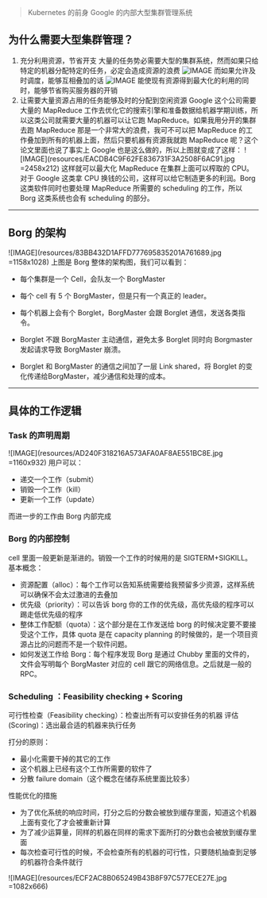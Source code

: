 > Kubernetes 的前身 Google 的内部大型集群管理系统

## 为什么需要大型集群管理？
1. 充分利用资源，节省开支
大量的任务势必需要大型的集群系统，然而如果只给特定的机器分配特定的任务，必定会造成资源的浪费
![IMAGE](https://pic3.zhimg.com/v2-64d6e22aa7c47766e54ad578cbb5a305_r.jpg)
而如果允许及时调度，能够互相叠加的话
![IMAGE](https://pic2.zhimg.com/v2-f105158f601f1a13d924255a40ca4d08_r.jpg)
能使现有资源得到最大化的利用的同时，能够节省购买服务器的开销
2. 让需要大量资源占用的任务能够及时的分配到空闲资源
Google 这个公司需要大量的 MapReduce 工作去优化它的搜索引擎和准备数据给机器学期训练，所以这类公司就需要大量的机器可以让它跑 MapReduce。如果我用分开的集群去跑 MapReduce 那是一个非常大的浪费，我可不可以把 MapReduce 的工作叠加到所有的机器上面，然后只要机器有资源我就跑 MapReduce 呢？这个论文里面也说了事实上 Google 也是这么做的，所以上图就变成了这样：
![IMAGE](resources/EACDB4C9F62FE836731F3A2508F6AC91.jpg =2458x212)
这样就可以最大化 MapReduce 在集群上面可以榨取的 CPU。对于 Google 这类拿 CPU 换钱的公司，这样可以给它制造更多的利润。Borg 这类软件同时也要处理 MapReduce 所需要的 scheduling 的工作，所以 Borg 这类系统也会有 scheduling 的部分。

***
## Borg 的架构

![IMAGE](resources/83BB432D1AFFD777695835201A761689.jpg =1158x1028)
上图是 Borg 整体的架构图，我们可以看到：
* 每个集群是一个 Cell，会队友一个 BorgMaster
* 每个 cell 有 5 个 BorgMaster，但是只有一个真正的 leader。

* 每个机器上会有个 Borglet，BorgMaster 会跟 Borglet 通信，发送各类指令。
* Borglet 不跟 BorgMaster 主动通信，避免太多 Borglet 同时向 Borgmaster 发起请求导致 BorgMaster 崩溃。
* Borglet 和 BorgMaster 的通信之间加了一层 Link shared，将 Borglet 的变化传递给BorgMaster，减少通信和处理的成本。
***
## 具体的工作逻辑
### Task 的声明周期
![IMAGE](resources/AD240F318216A573AFA0AF8AE551BC8E.jpg =1160x932)
用户可以：
* 递交一个工作（submit）
* 销毁一个工作（kill）
* 更新一个工作（update）

而进一步的工作由 Borg 内部完成

### Borg 的内部控制
cell 里面一般更新是渐进的。销毁一个工作的时候用的是 SIGTERM+SIGKILL。
基本概念：
* 资源配置（alloc）：每个工作可以告知系统需要给我预留多少资源，这样系统可以确保不会太过激进的去叠加
* 优先级（priority）：可以告诉 borg 你的工作的优先级，高优先级的程序可以踢走低优先级的程序
* 整体工作配额（quota）：这个部分是在工作发送给 borg 的时候决定要不要接受这个工作，具体 quota 是在 capacity planning 的时候做的，是一个项目资源占比的问题而不是一个软件问题。
* 如何发送工作给 Borg：每个程序发现 Borg 是通过 Chubby 里面的文件的，文件会写明每个 BorgMaster 对应的 cell 跟它的网络信息。之后就是一般的 RPC。

### Scheduling ：Feasibility checking + Scoring
可行性检查（Feasibility checking）：检查出所有可以安排任务的机器
评估(Scoring)：选出最合适的机器来执行任务

打分的原则：
* 最小化需要干掉的其它的工作
* 这个机器上已经有这个工作所需要的软件了
* 分散 failure domain（这个概念在储存系统里面比较多）

性能优化的措施
* 为了优化系统的响应时间，打分之后的分数会被放到缓存里面，知道这个机器上面有变化了才会被重新计算
* 为了减少运算量，同样的机器在同样的需求下面所打的分数也会被放到缓存里面
* 每次检查可行性的时候，不会检查所有的机器的可行性，只要随机抽查到足够的机器符合条件就行

![IMAGE](resources/ECF2AC8B065249B43B8F97C577ECE27E.jpg =1082x666)